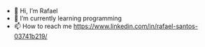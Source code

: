 - 👋 Hi, I’m Rafael
- 🌱 I’m currently learning programming
- 📫 How to reach me https://www.linkedin.com/in/rafael-santos-03741b219/

<!---
SantosRafael1/SantosRafael1 is a ✨ special ✨ repository because its `README.md` (this file) appears on your GitHub profile.
You can click the Preview link to take a look at your changes.
--->
